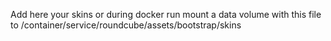 Add here your skins
or during docker run mount a data volume with this file to /container/service/roundcube/assets/bootstrap/skins
